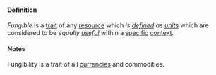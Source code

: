 #### Definition

*Fungible* is a [trait](https://github.com/gcassel/Modular-Organizing-Terminology/blob/master/terms/trait.md) of any [resource](https://github.com/gcassel/Modular-Organizing-Terminology/blob/master/terms/resource.md) which *is [defined](https://github.com/gcassel/Modular-Organizing-Terminology/blob/master/terms/define.md) as  [units](https://github.com/gcassel/Modular-Organizing-Terminology/blob/master/terms/unit.md)* which are considered to be *equally [useful](https://github.com/gcassel/Modular-Organizing-Terminology/blob/master/terms/use.md)* within a [specific](https://github.com/gcassel/Modular-Organizing-Terminology/blob/master/terms/specific.md) [context](https://github.com/gcassel/Modular-Organizing-Terminology/blob/master/terms/context.md).

#### Notes

Fungibility is a trait of all [currencies](https://github.com/gcassel/Modular-Organizing-Terminology/blob/master/terms/currency.md) and commodities.
